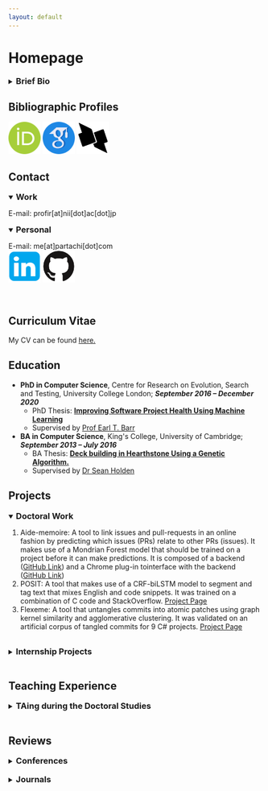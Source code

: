 ```yaml
---
layout: default
---
```

# Homepage
<details><summary><b style="font-size:1.17em;">Brief Bio</b></summary><p>Currently a post-doctoral researcher at the <a href="https://mahito.nii.ac.jp/">Sugiyama Lab, National Institute of Informatics</a> with a keen interest in Machine Learning approaches to Software Engineering. My interests lie in structured approaches to modeling source code, program synthesis, understanding defect prediction, and the testing oracle problem. I received my PhD from <a href="http://ucl.ac.uk/">University College London (UCL)</a>, where I worked under the supervision of <a href="http://earlbarr.com/">Prof Earl T. Barr</a> on improving project health by applying Machine Learning to problems from Software Engineering. Some of my projects are listed on this page.</p><p>In a long forgotten age, I used to take photographs as well, try to do so today as well. Some of these can be found <a href="https://partachi.com/photos.html">here</a>.</p></details>

## Bibliographic Profiles

[<img src="./logos/orcid.svg" alt="orcID" style="width:64px;height:64px;"/>](https://orcid.org/0000-0003-4940-6864)
[<img src="./logos/google-scholar.png" alt="Google Scholar" style="width:64px;height:64px;"/>](https://scholar.google.com/citations?user=e-q46I0AAAAJ)
[<img src="./logos/dblp.png" alt="dblp" style="width:64px;height:64px;"/>](https://dblp.org/pid/276/3593.html)

## Contact
<details open>
<summary><b style="font-size:1.17em;">Work</b></summary>
<p>E-mail: profir[at]nii[dot]ac[dot]jp</p>
</details>

<details open>
<summary><b style="font-size:1.17em;">Personal</b></summary>
<p>E-mail: me[at]partachi[dot]com
<br>
<a href="https://www.linkedin.com/in/pp-partachi/"><img src="./logos/linkedin.png" alt="LinkedIn" style="width:64px;height:64px;"/></a>
<a href="https://github.com/PPPI"><img src="./logos/GitHub.png" alt="GitHub" style="width:64px;height:64px;"/></a></p>
</details>
<br>

## Curriculum Vitae

My CV can be found [here.](./cv/partachipp_cv.pdf)

## Education

+ **PhD in Computer Science**, Centre for Research on Evolution, Search and Testing, University College London; **_September 2016 – December 2020_**
  - PhD Thesis: [**Improving Software Project Health Using Machine Learning**](./papers/thesis.pdf)
  - Supervised by [Prof Earl T. Barr](https://earlbarr.com/)
+ **BA in Computer Science**, King's College, University of Cambridge; **_September 2013 – July 2016_**
  - BA Thesis: [**Deck building in Hearthstone Using a Genetic Algorithm.**](./papers/Dissertation_ppp23.pdf)
  - Supervised by [Dr Sean Holden](https://www.cl.cam.ac.uk/~sbh11/)

## Projects

<details open>
<summary><b style="font-size:1.17em;">Doctoral Work</b></summary>

<ol>
  <li> Aide-memoire: A tool to link issues and pull-requests in an online fashion by predicting which issues (PRs) relate to other PRs (issues). It makes use of a Mondrian Forest model that should be trained on a project before it can make predictions. It is composed of a backend (<a href="https://github.com/PPPI/a-m">GitHub Link</a>) and a Chrome plug-in tointerface with the backend (<a href="https://github.com/PPPI/am-chrome">GitHub Link</a>)</li>
  <li> POSIT: A tool that makes use of a CRF-biLSTM model to segment and tag text that mixes English and code snippets. It was trained on a combination of C code and StackOverflow. <a href="https://www.partachi.com/POSIT">Project Page</a></li>
  <li> Flexeme: A tool that untangles commits into atomic patches using graph kernel similarity and agglomerative clustering. It was validated on an artificial corpus of tangled commits for 9 C# projects. <a href="https://www.partachi.com/Flexeme">Project Page</a></li>
</ol>

</details>
<br>
<details>
<summary><b style="font-size:1.17em;">Internship Projects</b></summary>

<ol>
  <li> Graph-kernel based detection of anomalous events in spatio-temporal data: anomalies are points are those that stay closely together for abnormal lengths of time or disperse suddenly. This work was done as part of an internship at the National Institute of Informatics in Tokyo, JP, under the careful supervision of <a href="https://mahito.info/index_e.html">Asoc. Prof. Mahito Sugiyama</a>.</li>
</ol>
</details>
<br>

## Teaching Experience

<details>
<summary><b style="font-size:1.17em;">TAing during the Doctoral Studies</b></summary>

<ul>
  <li>COMPM203 Verification and Validation; January 2020 – July 2020
    <ul>
      <li>Leading problem based workshops, assisting exam setting, and exam marking</li>
    </ul>
  </li>
  <li>COMP103P Applied Software Development; January 2018 – April 2018
    <ul>
      <li>Laboratory Supervisor and Group Project Supervisor</li>
    </ul>
  </li>
  <li>COMPM203 Verification and Validation; January 2018 – April 2018
    <ul>
      <li>Coursework writing and marking</li>
    </ul>
  </li>
  <li>COMP213P Systems Engineering; October 2017 – April 2018
    <ul>
      <li>Group Project Supervisor</li>
    </ul>
  </li>
</ul>

</details>
<br>

## Reviews

<details>
<summary><b style="font-size:1.17em;">Conferences</b></summary>

<ul>
  <li>Program Committee member for: Artefact Evaluation at <b>ICSE 2024</b>, <b>InteNSE 2023</b>, Research Track at <b>SANER 2023</b>, Research Track at <b>SANER 2022</b>, Mining Challenge at <b>MSR 2021</b>.</li>
  <li>Sub-reviewing for: <b>ASE 2022</b>, <b>ISSTA 2021</b>, <b>SANER 2021</b>, <b>ICSE 2021</b>, Registered Studies at <b>ICSME 2020</b>, <b>ASE 2020</b>, <b>MSR 2020</b>, <b>FSE 2019</b>, <b>ISSTA 2019</b>, <b>ASE 2018</b>, <b>ECOOP 2018</b>, <b>ISSTA 2018</b>, and <b>MSR 2017</b>.</li>
</ul>

</details>
<br>
<details>
<summary><b style="font-size:1.17em;">Journals</b></summary>

<ul>
  <li>Reviewing for: <b>TOSEM 2023</b>, <b>TOSEM 2022</b>, <b>JSS 2022</b>, <b>JSS 2021</b>, <b>EMSE 2021</b>, and <b>MTAP 2020</b>.</li>
  <li>Sub-reviewing for: <b>EAAI 2020</b>, and <b>TSE 2017</b></li>
</ul>

</details>
<br>
